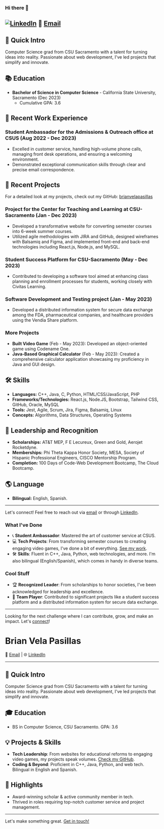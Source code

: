 ### Hi there 👋

[![LinkedIn](https://img.shields.io/badge/LinkedIn-bvelacomputersci-blue)](https://www.linkedin.com/in/bvelacomputersci/)
📧 [Email](mailto:velapasillasbrian@gmail.com)
---

## 🚀 Quick Intro
Computer Science grad from CSU Sacramento with a talent for turning ideas into reality. Passionate about web development, I've led projects that simplify and innovate.

## 📚 Education
- **Bachelor of Science in Computer Science** - California State University, Sacramento (Dec 2023)
  - Cumulative GPA: 3.6

## 💼 Recent Work Experience
### Student Ambassador for the Admissions & Outreach office at CSUS (Aug 2022 - Dec 2023)
- Excelled in customer service, handling high-volume phone calls, managing front desk operations, and ensuring a welcoming environment.
- Demonstrated exceptional communication skills through clear and precise email correspondence.

## 🚀 Recent Projects
For a detailed look at my projects, check out my GitHub: [brianvelapasillas](https://github.com/brianvelapasillas)

### Project for the Center for Teaching and Learning at CSU-Sacramento (Jan - Dec 2023)
- Developed a transformative website for converting semester courses into 6-week summer courses.
- Utilized agile methodologies with JIRA and GitHub, designed wireframes with Balsamiq and Figma, and implemented front-end and back-end technologies including React.js, Node.js, and MySQL.

### Student Success Platform for CSU-Sacramento (May - Dec 2023)
- Contributed to developing a software tool aimed at enhancing class planning and enrollment processes for students, working closely with Civitas Learning.

### Software Development and Testing project (Jan - May 2023)
- Developed a distributed information system for secure data exchange among the FDA, pharmaceutical companies, and healthcare providers using the Vendia Share platform.

### More Projects
- **Built Video Game** (Feb - May 2023): Developed an object-oriented game using Codename One.
- **Java-Based Graphical Calculator** (Feb - May 2023): Created a comprehensive calculator application showcasing my proficiency in Java and GUI design.

## 🛠 Skills
- **Languages:** C++, Java, C, Python, HTML/CSS/JavaScript, PHP
- **Frameworks/Technologies:** React.js, Node.JS, Bootstrap, Tailwind CSS, GitHub, Oracle, MySQL
- **Tools:** Jest, Agile, Scrum, Jira, Figma, Balsamiq, Linux
- **Concepts:** Algorithms, Data Structures, Operating Systems

## 🏅 Leadership and Recognition
- **Scholarships:** AT&T MEP, F E Lecureux, Green and Gold, Aerojet Rocketdyne.
- **Memberships:** Phi Theta Kappa Honor Society, MESA, Society of Hispanic Professional Engineers, CISCO Mentorship Program.
- **Completion:** 100 Days of Code-Web Development Bootcamp, The Cloud Bootcamp.

## 🌎 Language
- **Bilingual:** English, Spanish.

---

Let's connect! Feel free to reach out via [email](mailto:velapasillasbrian@gmail.com) or through [LinkedIn](https://www.linkedin.com/in/bvelacomputersci/).







### What I've Done
- 📞 **Student Ambassador**: Mastered the art of customer service at CSUS.
- 💻 **Tech Projects**: From transforming semester courses to creating engaging video games, I've done a bit of everything. [See my work](https://github.com/brianvelapasillas).
- 🛠 **Skills**: Fluent in C++, Java, Python, web technologies, and more. I'm also bilingual (English/Spanish), which comes in handy in diverse teams.

### Cool Stuff
- 🏆 **Recognized Leader**: From scholarships to honor societies, I've been acknowledged for leadership and excellence.
- 🚀 **Team Player**: Contributed to significant projects like a student success platform and a distributed information system for secure data exchange.

---

Looking for the next challenge where I can contribute, grow, and make an impact. Let's [connect](https://www.linkedin.com/in/bvelacomputersci/)!



# Brian Vela Pasillas

📧 [Email](mailto:velapasillasbrian@gmail.com) | 🌐 [LinkedIn](https://www.linkedin.com/in/bvelacomputersci/)

---

## 🚀 Quick Intro
Computer Science grad from CSU Sacramento with a talent for turning ideas into reality. Passionate about web development, I've led projects that simplify and innovate.

## 🎓 Education
- BS in Computer Science, CSU Sacramento. GPA: 3.6

## 💡 Projects & Skills
- **Tech Leadership**: From websites for educational reforms to engaging video games, my projects speak volumes. [Check my GitHub](https://github.com/brianvelapasillas).
- **Coding & Beyond**: Proficient in C++, Java, Python, and web tech. Bilingual in English and Spanish.

## 🌟 Highlights
- Award-winning scholar & active community member in tech.
- Thrived in roles requiring top-notch customer service and project management.

---

Let's make something great. [Get in touch!](mailto:velapasillasbrian@gmail.com)


